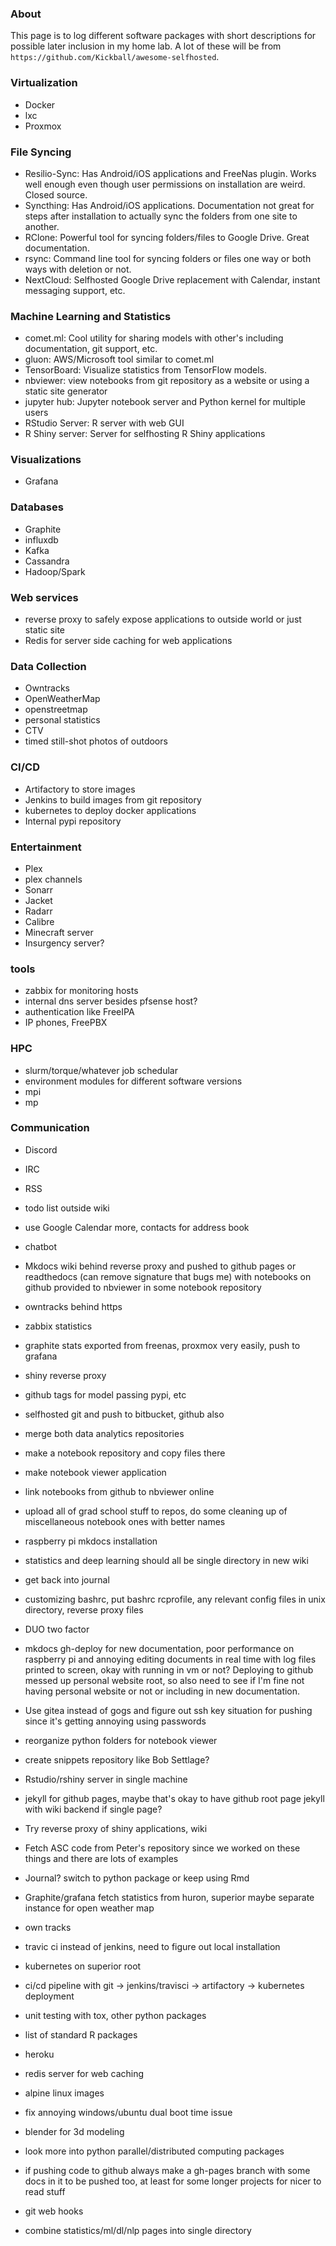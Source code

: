 ### About 

This page is to log different software packages with short descriptions for possible later inclusion in my home lab. A lot of these will be from `https://github.com/Kickball/awesome-selfhosted`.

### Virtualization 
  - Docker
  - lxc
  - Proxmox

### File Syncing 
  - Resilio-Sync: Has Android/iOS applications and FreeNas plugin. Works well enough even though user permissions on installation are weird. Closed source.
  - Syncthing: Has Android/iOS applications. Documentation not great for steps after installation to actually sync the folders from one site to another.
  - RClone: Powerful tool for syncing folders/files to Google Drive. Great documentation.
  - rsync: Command line tool for syncing folders or files one way or both ways with deletion or not.
  - NextCloud: Selfhosted Google Drive replacement with Calendar, instant messaging support, etc. 

### Machine Learning and Statistics 
  - comet.ml: Cool utility for sharing models with other's including documentation, git support, etc.
  - gluon: AWS/Microsoft tool similar to comet.ml
  - TensorBoard: Visualize statistics from TensorFlow models.
  - nbviewer: view notebooks from git repository as a website or using a static site generator
  - jupyter hub: Jupyter notebook server and Python kernel for multiple users
  - RStudio Server: R server with web GUI
  - R Shiny server: Server for selfhosting R Shiny applications

### Visualizations 
  - Grafana

### Databases 
  - Graphite
  - influxdb
  - Kafka
  - Cassandra
  - Hadoop/Spark

### Web services 
  - reverse proxy to safely expose applications to outside world or just static site
  - Redis for server side caching for web applications

### Data Collection 
  - Owntracks
  - OpenWeatherMap
  - openstreetmap
  - personal statistics
  - CTV
  - timed still-shot photos of outdoors

### CI/CD 
  - Artifactory to store images
  - Jenkins to build images from git repository
  - kubernetes to deploy docker applications
  - Internal pypi repository

### Entertainment 
  * Plex
  * plex channels
  * Sonarr
  * Jacket
  * Radarr
  * Calibre
  * Minecraft server
  * Insurgency server?

### tools 
  - zabbix for monitoring hosts
  - internal dns server besides pfsense host?
  - authentication like FreeIPA
  - IP phones, FreePBX

### HPC 
  * slurm/torque/whatever job schedular
  * environment modules for different software versions
  * mpi
  * mp

### Communication 
  * Discord
  * IRC
  * RSS

  * todo list outside wiki
  * use Google Calendar more, contacts for address book
  * chatbot
  * Mkdocs wiki behind reverse proxy and pushed to github pages or readthedocs (can remove signature that bugs me) with notebooks on github provided to nbviewer in some notebook repository
  * owntracks behind https
  * zabbix statistics
  * graphite stats exported from freenas, proxmox very easily, push to grafana
  * shiny reverse proxy
  * github tags for model passing pypi, etc
  * selfhosted git and push to bitbucket, github also
  * merge both data analytics repositories
  * make a notebook repository and copy files there 
  * make notebook viewer application
  * link notebooks from github to nbviewer online
  * upload all of grad school stuff to repos, do some cleaning up of miscellaneous notebook ones with better names
  * raspberry pi mkdocs installation
  * statistics and deep learning should all be single directory in new wiki
  * get back into journal
  * customizing bashrc, put bashrc rcprofile, any relevant config files in unix directory, reverse proxy files
  * DUO two factor
  * mkdocs gh-deploy for new documentation, poor performance on raspberry pi and annoying editing documents in real time with log files printed to screen, okay with running in vm or not? Deploying to github messed up personal website root, so also need to see if I'm fine not having personal website or not or including in new documentation.
  * Use gitea instead of gogs and figure out ssh key situation for pushing since it's getting annoying using passwords
  * reorganize python folders for notebook viewer
  * create snippets repository like Bob Settlage?
  * Rstudio/rshiny server in single machine
  * jekyll for github pages, maybe that's okay to have github root page jekyll with wiki backend if single page?
  * Try reverse proxy of shiny applications, wiki
  * Fetch ASC code from Peter's repository since we worked on these things and there are lots of examples
  * Journal? switch to python package or keep using Rmd
  * Graphite/grafana fetch statistics from huron, superior maybe separate instance for open weather map
  * own tracks
  * travic ci instead of jenkins, need to figure out local installation
  * kubernetes on superior root
  * ci/cd pipeline with git -> jenkins/travisci -> artifactory -> kubernetes deployment
  * unit testing with tox, other python packages
  * list of standard R packages
  * heroku
  * redis server for web caching
  * alpine linux images
  * fix annoying windows/ubuntu dual boot time issue
  * blender for 3d modeling
  * look more into python parallel/distributed computing packages
  * if pushing code to github always make a gh-pages branch with some docs in it to be pushed too, at least for some longer projects for nicer to read stuff
  * git web hooks
  * combine statistics/ml/dl/nlp pages into single directory